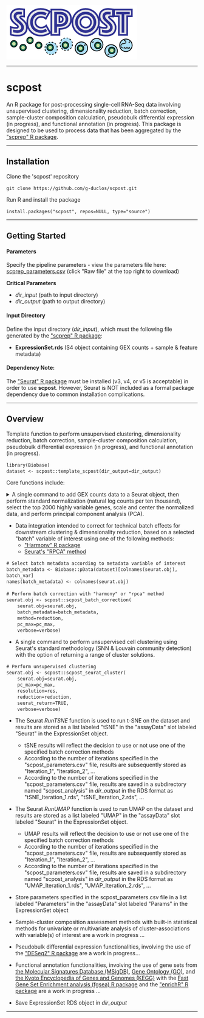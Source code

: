 ![Logo](inst/extdata/scpost_Logo.png)

***

# scpost
An R package for post-processing single-cell RNA-Seq data involving unsupervised clustering, dimensionality reduction, batch correction, sample-cluster composition calculation, pseudobulk differential expression (in progress), and functional annotation (in progress). This package is designed to be used to process data that has been aggregated by the ["scprep" R package](https://github.com/g-duclos/scprep).

***

## Installation

Clone the 'scpost' repository
```
git clone https://github.com/g-duclos/scpost.git
```

Run R and install the package
```
install.packages("scpost", repos=NULL, type="source")
```

***

## Getting Started

#### Parameters
Specify the pipeline parameters - view the parameters file here: [scprep_parameters.csv](inst/extdata/scpost_parameters.csv) (click "Raw file" at the top right to download)

**Critical Parameters**
* *dir_input* (path to input directory)
* *dir_output* (path to output directory)

#### Input Directory
Define the input directory (*dir_input*), which must the following file generated by the ["scprep" R package](https://github.com/g-duclos/scprep):
* **ExpressionSet.rds** (S4 object containing GEX counts + sample & feature metadata)

#### Dependency Note:
The ["Seurat" R package](https://satijalab.org/seurat/) must be installed (v3, v4, or v5 is acceptable) in order to use **scpost**. However, Seurat is NOT included as a formal package dependency due to common installation complications.

***

## Overview

Template function to perform unsupervised clustering, dimensionality reduction, batch correction, sample-cluster composition calculation, pseudobulk differential expression (in progress), and functional annotation (in progress).

```
library(Biobase)
dataset <- scpost::template_scpost(dir_output=dir_output)
```

Core functions include:

<details>
	<summary>A single command to add GEX counts data to a Seurat object, then perform standard normalization (natural log counts per ten thousand), select the top 2000 highly variable genes, scale and center the normalized data, and perform principal component analysis (PCA).</summary>
<pre>
# Select high quality cells
cells <- dataset$ID[which(dataset$Cell_Filter == "Cell")]
<pre>
# Select genes with minimum expression requirements
genes <- Biobase::fData(dataset)$Ensembl[which(fData(dataset)$Gene_Filter == "Expressed")]
<pre>
# Build Seurat object, normalize, select HVG, scale, & PCA
seurat.obj <- scpost::scpost_seurat_init(
    counts=counts[genes, cells],
    pc_max=pc_max,
    verbose=verbose)
</pre>
</details>


* Data integration intended to correct for technical batch effects for downstream clustering & dimensionality reduction, based on a selected "batch" variable of interest using one of the following methods:
	* ["Harmony" R package](https://github.com/immunogenomics/harmony)
	* [Seurat's "RPCA" method](https://satijalab.org/seurat/articles/integration_rpca.html)
```
# Select batch metadata according to metadata variable of interest
batch_metadata <- Biobase::pData(dataset)[colnames(seurat.obj), batch_var]
names(batch_metadata) <- colnames(seurat.obj)

# Perform batch correction with "harmony" or "rpca" method
seurat.obj <- scpost::scpost_batch_correction(
   	seurat.obj=seurat.obj,
    batch_metadata=batch_metadata,
    method=reduction,
    pc_max=pc_max,
    verbose=verbose)
```

* A single command to perform unsupervised cell clustering using Seurat's standard methodology (SNN & Louvain community detection) with the option of returning a range of cluster solutions.
```
# Perform unsupervised clustering
seurat.obj <- scpost::scpost_seurat_cluster(
	seurat.obj=seurat.obj,
	pc_max=pc_max,
	resolution=res,
	reduction=reduction,
	seurat_return=TRUE,
	verbose=verbose)
```

* The Seurat *RunTSNE* function is used to run t-SNE on the dataset and results are stored as a list labeled "tSNE" in the "assayData" slot labeled "Seurat" in the ExpressionSet object.
	* tSNE results will reflect the decision to use or not use one of the specified batch correction methods
	* According to the number of iterations specified in the "scpost_parameters.csv" file, results are subsequently stored as "Iteration_1", "Iteration_2", ...
	* According to the number of iterations specified in the "scpost_parameters.csv" file, results are saved in a subdirectory named "scpost_analysis" in *dir_output* in the RDS format as "tSNE_Iteration_1.rds", "tSNE_Iteration_2.rds", ...

* The Seurat *RunUMAP* function is used to run UMAP on the dataset and results are stored as a list labeled "UMAP" in the "assayData" slot labeled "Seurat" in the ExpressionSet object.
	* UMAP results will reflect the decision to use or not use one of the specified batch correction methods
	* According to the number of iterations specified in the "scpost_parameters.csv" file, results are subsequently stored as "Iteration_1", "Iteration_2", ...
	* According to the number of iterations specified in the "scpost_parameters.csv" file, results are saved in a subdirectory named "scpost_analysis" in *dir_output* in the RDS format as "UMAP_Iteration_1.rds", "UMAP_Iteration_2.rds", ...

* Store parameters specified in the scpost_parameters.csv file in a list labeled "Parameters" in the "assayData" slot labeled "Params" in the ExpressionSet object

* Sample-cluster composition assessment methods with built-in statistical methods for univariate or multivariate analysis of cluster-associations with variable(s) of interest are a work in progress ...

* Pseudobulk differential expression functionalities, involving the use of the ["DESeq2" R package](https://bioconductor.org/packages/release/bioc/html/DESeq2.html) are a work in progress...

* Functional annotation functionalities, involving the use of gene sets from [the Molecular Signatures Database (MSigDB)](https://www.gsea-msigdb.org/gsea/msigdb/), [Gene Ontology (GO)](https://geneontology.org), and [the Kyoto Encyclopedia of Genes and Genomes (KEGG)](https://www.genome.jp/kegg/) with the [Fast Gene Set Enrichment analysis (fgsea) R package](https://bioconductor.org/packages/release/bioc/html/fgsea.html) and the ["enrichR" R package](https://cran.r-project.org/web/packages/enrichR/index.html) are a work in progress ...

* Save ExpressionSet RDS object in *dir_output*

***
